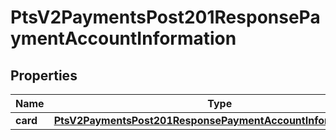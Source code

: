 
# PtsV2PaymentsPost201ResponsePaymentAccountInformation

## Properties
Name | Type | Description | Notes
------------ | ------------- | ------------- | -------------
**card** | [**PtsV2PaymentsPost201ResponsePaymentAccountInformationCard**](PtsV2PaymentsPost201ResponsePaymentAccountInformationCard.md) |  |  [optional]



